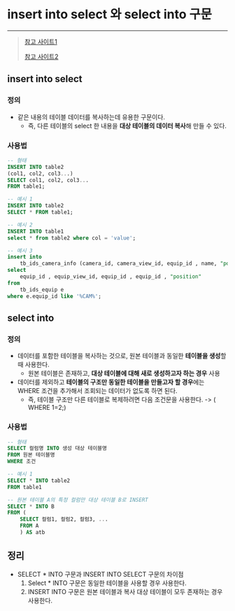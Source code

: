 # insert into select 와 select into 구문

---

>[참고 사이트1](https://makand.tistory.com/entry/SQL-INSERT-INTO-SELECT-%EA%B5%AC%EB%AC%B8)
>
>[참고 사이트2](https://woogie-db.tistory.com/66)

## insert into select

### 정의

- 같은 내용의 테이블 데이터를 복사하는데 유용한 구문이다. 
  - 즉, 다른 테이블의 select 한 내용을 **대상 테이블의 데이터 복사**해 만들 수 있다. 


### 사용법

```sql
-- 형태
INSERT INTO table2
(col1, col2, col3...)
SELECT col1, col2, col3...
FROM table1;

-- 예시 1
INSERT INTO table2
SELECT * FROM table1;

-- 예시 2
INSERT INTO table1 
select * from table2 where col = 'value';

-- 예시 3
insert into 
	tb_ids_camera_info (camera_id, camera_view_id, equip_id , name, "position"   ) 
select 
	equip_id , equip_view_id, equip_id , equip_id , "position" 
from 
	tb_ids_equip e
where e.equip_id like '%CAM%';
```



## select into

### 정의

- 데이터를 포함한 테이블을 복사하는 것으로, 원본 테이블과 동일한 **테이블을 생성**할때 사용한다. 
  - 원본 테이블은 존재하고, **대상 테이블에 대해 새로 생성하고자 하는 경우** 사용
- 데이터를 제외하고 **테이블의 구조만 동일한 테이블을 만들고자 할 경우**에는 WHERE 조건을 추가해서 조회되는 데이터가 없도록 하면 된다. 
  - 즉, 테이블 구조만 다른 테이블로 복제하려면 다음 조건문을 사용한다. -> ( WHERE 1=2;)

### 사용법

```sql
-- 형태 
SELECT 컬럼명 INTO 생성 대상 테이블명
FROM 원본 테이블명
WHERE 조건 

-- 예시 1
SELECT * INTO table2
FROM table1

-- 원본 테이블 A의 특정 컬럼만 대상 테이블 B로 INSERT
SELECT * INTO B
FROM (
	SELECT 컬럼1, 컬럼2, 컬럼3, ...
    FROM A
    ) AS atb
```



## 정리 

- SELECT * INTO 구문과 INSERT INTO SELECT 구문의 차이점
  1. Select * INTO 구문은 동일한 테이블을 사용할 경우 사용한다. 
  2. INSERT INTO 구문은 원본 테이블과 복사 대상 테이블이 모두 존재하는 경우 사용한다. 


